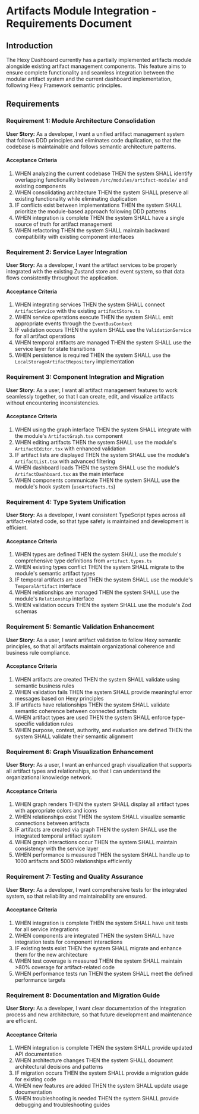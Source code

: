 # Artifacts Module Integration - Requirements Document

## Introduction

The Hexy Dashboard currently has a partially implemented artifacts module alongside existing artifact management components. This feature aims to ensure complete functionality and seamless integration between the modular artifact system and the current dashboard implementation, following Hexy Framework semantic principles.

## Requirements

### Requirement 1: Module Architecture Consolidation

**User Story:** As a developer, I want a unified artifact management system that follows DDD principles and eliminates code duplication, so that the codebase is maintainable and follows semantic architecture patterns.

#### Acceptance Criteria

1. WHEN analyzing the current codebase THEN the system SHALL identify overlapping functionality between `/src/modules/artifact-module/` and existing components
2. WHEN consolidating architecture THEN the system SHALL preserve all existing functionality while eliminating duplication
3. IF conflicts exist between implementations THEN the system SHALL prioritize the module-based approach following DDD patterns
4. WHEN integration is complete THEN the system SHALL have a single source of truth for artifact management
5. WHEN refactoring THEN the system SHALL maintain backward compatibility with existing component interfaces

### Requirement 2: Service Layer Integration

**User Story:** As a developer, I want the artifact services to be properly integrated with the existing Zustand store and event system, so that data flows consistently throughout the application.

#### Acceptance Criteria

1. WHEN integrating services THEN the system SHALL connect `ArtifactService` with the existing `artifactStore.ts`
2. WHEN service operations execute THEN the system SHALL emit appropriate events through the `EventBusContext`
3. IF validation occurs THEN the system SHALL use the `ValidationService` for all artifact operations
4. WHEN temporal artifacts are managed THEN the system SHALL use the service layer for state transitions
5. WHEN persistence is required THEN the system SHALL use the `LocalStorageArtifactRepository` implementation

### Requirement 3: Component Integration and Migration

**User Story:** As a user, I want all artifact management features to work seamlessly together, so that I can create, edit, and visualize artifacts without encountering inconsistencies.

#### Acceptance Criteria

1. WHEN using the graph interface THEN the system SHALL integrate with the module's `ArtifactGraph.tsx` component
2. WHEN editing artifacts THEN the system SHALL use the module's `ArtifactEditor.tsx` with enhanced validation
3. IF artifact lists are displayed THEN the system SHALL use the module's `ArtifactList.tsx` with advanced filtering
4. WHEN dashboard loads THEN the system SHALL use the module's `ArtifactDashboard.tsx` as the main interface
5. WHEN components communicate THEN the system SHALL use the module's hook system (`useArtifacts.ts`)

### Requirement 4: Type System Unification

**User Story:** As a developer, I want consistent TypeScript types across all artifact-related code, so that type safety is maintained and development is efficient.

#### Acceptance Criteria

1. WHEN types are defined THEN the system SHALL use the module's comprehensive type definitions from `artifact.types.ts`
2. WHEN existing types conflict THEN the system SHALL migrate to the module's semantic artifact types
3. IF temporal artifacts are used THEN the system SHALL use the module's `TemporalArtifact` interface
4. WHEN relationships are managed THEN the system SHALL use the module's `Relationship` interface
5. WHEN validation occurs THEN the system SHALL use the module's Zod schemas

### Requirement 5: Semantic Validation Enhancement

**User Story:** As a user, I want artifact validation to follow Hexy semantic principles, so that all artifacts maintain organizational coherence and business rule compliance.

#### Acceptance Criteria

1. WHEN artifacts are created THEN the system SHALL validate using semantic business rules
2. WHEN validation fails THEN the system SHALL provide meaningful error messages based on Hexy principles
3. IF artifacts have relationships THEN the system SHALL validate semantic coherence between connected artifacts
4. WHEN artifact types are used THEN the system SHALL enforce type-specific validation rules
5. WHEN purpose, context, authority, and evaluation are defined THEN the system SHALL validate their semantic alignment

### Requirement 6: Graph Visualization Enhancement

**User Story:** As a user, I want an enhanced graph visualization that supports all artifact types and relationships, so that I can understand the organizational knowledge network.

#### Acceptance Criteria

1. WHEN graph renders THEN the system SHALL display all artifact types with appropriate colors and icons
2. WHEN relationships exist THEN the system SHALL visualize semantic connections between artifacts
3. IF artifacts are created via graph THEN the system SHALL use the integrated temporal artifact system
4. WHEN graph interactions occur THEN the system SHALL maintain consistency with the service layer
5. WHEN performance is measured THEN the system SHALL handle up to 1000 artifacts and 5000 relationships efficiently

### Requirement 7: Testing and Quality Assurance

**User Story:** As a developer, I want comprehensive tests for the integrated system, so that reliability and maintainability are ensured.

#### Acceptance Criteria

1. WHEN integration is complete THEN the system SHALL have unit tests for all service integrations
2. WHEN components are integrated THEN the system SHALL have integration tests for component interactions
3. IF existing tests exist THEN the system SHALL migrate and enhance them for the new architecture
4. WHEN test coverage is measured THEN the system SHALL maintain >80% coverage for artifact-related code
5. WHEN performance tests run THEN the system SHALL meet the defined performance targets

### Requirement 8: Documentation and Migration Guide

**User Story:** As a developer, I want clear documentation of the integration process and new architecture, so that future development and maintenance are efficient.

#### Acceptance Criteria

1. WHEN integration is complete THEN the system SHALL provide updated API documentation
2. WHEN architecture changes THEN the system SHALL document architectural decisions and patterns
3. IF migration occurs THEN the system SHALL provide a migration guide for existing code
4. WHEN new features are added THEN the system SHALL update usage documentation
5. WHEN troubleshooting is needed THEN the system SHALL provide debugging and troubleshooting guides
